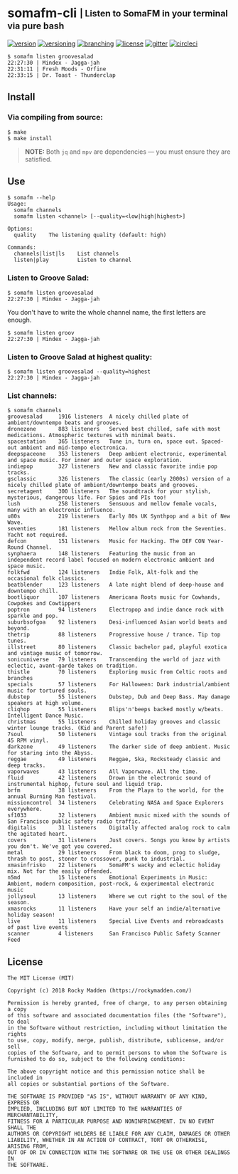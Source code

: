 # somafm-cli <sub><sup>| Listen to SomaFM in your terminal via pure bash</sup></sub>
[![version](http://img.shields.io/badge/version-0.3.1-blue.svg)](https://github.com/rockymadden/somafm-cli/releases)
[![versioning](http://img.shields.io/badge/versioning-semver-blue.svg)](http://semver.org/)
[![branching](http://img.shields.io/badge/branching-github%20flow-blue.svg)](https://guides.github.com/introduction/flow/)
[![license](http://img.shields.io/badge/license-mit-blue.svg)](https://opensource.org/licenses/MIT)
[![gitter](https://img.shields.io/gitter/room/nwjs/nw.js.svg)](https://gitter.im/rockymadden/somafm-cli)
[![circleci](https://circleci.com/gh/rockymadden/somafm-cli.svg?style=shield)](https://circleci.com/gh/rockymadden/somafm-cli)

```console
$ somafm listen groovesalad
22:27:30 | Mindex - Jagga-jah
22:31:11 | Fresh Moods - Orfine
22:33:15 | Dr. Toast - Thunderclap
```

## Install

### Via compiling from source:
```console
$ make
$ make install
```
> __NOTE:__ Both `jq` and `mpv` are dependencies — you must ensure they are satisfied.

## Use
```console
$ somafm --help
Usage:
  somafm channels
  somafm listen <channel> [--quality=<low|high|highest>]

Options:
  quality    The listening quality (default: high)

Commands:
  channels|list|ls    List channels
  listen|play         Listen to channel
```

### Listen to Groove Salad:
```console
$ somafm listen groovesalad
22:27:30 | Mindex - Jagga-jah
```

You don't have to write the whole channel name, the first letters are enough.

```console
$ somafm listen groov
22:27:30 | Mindex - Jagga-jah
```

### Listen to Groove Salad at highest quality:
```console
$ somafm listen groovesalad --quality=highest
22:27:30 | Mindex - Jagga-jah
```

### List channels:
```console
$ somafm channels
groovesalad     1916 listeners  A nicely chilled plate of ambient/downtempo beats and grooves.
dronezone       883 listeners   Served best chilled, safe with most medications. Atmospheric textures with minimal beats.
spacestation    365 listeners   Tune in, turn on, space out. Spaced-out ambient and mid-tempo electronica.
deepspaceone    353 listeners   Deep ambient electronic, experimental and space music. For inner and outer space exploration.
indiepop        327 listeners   New and classic favorite indie pop tracks.
gsclassic       326 listeners   The classic (early 2000s) version of a nicely chilled plate of ambient/downtempo beats and grooves.
secretagent     300 listeners   The soundtrack for your stylish, mysterious, dangerous life. For Spies and PIs too!
lush            258 listeners   Sensuous and mellow female vocals, many with an electronic influence.
u80s            219 listeners   Early 80s UK Synthpop and a bit of New Wave.
seventies       181 listeners   Mellow album rock from the Seventies. Yacht not required.
defcon          151 listeners   Music for Hacking. The DEF CON Year-Round Channel.
synphaera       148 listeners   Featuring the music from an independent record label focused on modern electronic ambient and space music.
folkfwd         124 listeners   Indie Folk, Alt-folk and the occasional folk classics.
beatblender     123 listeners   A late night blend of deep-house and downtempo chill.
bootliquor      107 listeners   Americana Roots music for Cowhands, Cowpokes and Cowtippers
poptron         94 listeners    Electropop and indie dance rock with sparkle and pop.
suburbsofgoa    92 listeners    Desi-influenced Asian world beats and beyond.
thetrip         88 listeners    Progressive house / trance. Tip top tunes.
illstreet       80 listeners    Classic bachelor pad, playful exotica and vintage music of tomorrow.
sonicuniverse   79 listeners    Transcending the world of jazz with eclectic, avant-garde takes on tradition.
thistle         70 listeners    Exploring music from Celtic roots and branches
specials        57 listeners    For Halloween: Dark industrial/ambient music for tortured souls.
dubstep         55 listeners    Dubstep, Dub and Deep Bass. May damage speakers at high volume.
cliqhop         55 listeners    Blips'n'beeps backed mostly w/beats. Intelligent Dance Music.
christmas       55 listeners    Chilled holiday grooves and classic winter lounge tracks. (Kid and Parent safe!)
7soul           50 listeners    Vintage soul tracks from the original 45 RPM vinyl.
darkzone        49 listeners    The darker side of deep ambient. Music for staring into the Abyss.
reggae          49 listeners    Reggae, Ska, Rocksteady classic and deep tracks.
vaporwaves      43 listeners    All Vaporwave. All the time.
fluid           42 listeners    Drown in the electronic sound of instrumental hiphop, future soul and liquid trap.
brfm            38 listeners    From the Playa to the world, for the annual Burning Man festival.
missioncontrol  34 listeners    Celebrating NASA and Space Explorers everywhere.
sf1033          32 listeners    Ambient music mixed with the sounds of San Francisco public safety radio traffic.
digitalis       31 listeners    Digitally affected analog rock to calm the agitated heart.
covers          31 listeners    Just covers. Songs you know by artists you don't. We've got you covered.
metal           29 listeners    From black to doom, prog to sludge, thrash to post, stoner to crossover, punk to industrial.
xmasinfrisko    22 listeners    SomaFM's wacky and eclectic holiday mix. Not for the easily offended.
n5md            15 listeners    Emotional Experiments in Music: Ambient, modern composition, post-rock, & experimental electronic music
jollysoul       13 listeners    Where we cut right to the soul of the season.
xmasrocks       11 listeners    Have your self an indie/alternative holiday season!
live            11 listeners    Special Live Events and rebroadcasts of past live events
scanner         4 listeners     San Francisco Public Safety Scanner Feed
```

## License
```
The MIT License (MIT)

Copyright (c) 2018 Rocky Madden (https://rockymadden.com/)

Permission is hereby granted, free of charge, to any person obtaining a copy
of this software and associated documentation files (the "Software"), to deal
in the Software without restriction, including without limitation the rights
to use, copy, modify, merge, publish, distribute, sublicense, and/or sell
copies of the Software, and to permit persons to whom the Software is
furnished to do so, subject to the following conditions:

The above copyright notice and this permission notice shall be included in
all copies or substantial portions of the Software.

THE SOFTWARE IS PROVIDED "AS IS", WITHOUT WARRANTY OF ANY KIND, EXPRESS OR
IMPLIED, INCLUDING BUT NOT LIMITED TO THE WARRANTIES OF MERCHANTABILITY,
FITNESS FOR A PARTICULAR PURPOSE AND NONINFRINGEMENT. IN NO EVENT SHALL THE
AUTHORS OR COPYRIGHT HOLDERS BE LIABLE FOR ANY CLAIM, DAMAGES OR OTHER
LIABILITY, WHETHER IN AN ACTION OF CONTRACT, TORT OR OTHERWISE, ARISING FROM,
OUT OF OR IN CONNECTION WITH THE SOFTWARE OR THE USE OR OTHER DEALINGS IN
THE SOFTWARE.
```
